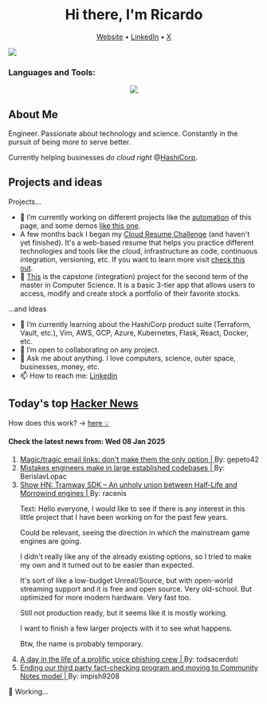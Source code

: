 
<!-- This is an HTML comment in your markdown file -->

<h1 align="center">Hi there, I'm Ricardo</h1>
<p align="center">
  <a href="ricardorompar.com">Website</a> •
  <a href="https://www.linkedin.com/in/ricardo-romero-paredes/">LinkedIn</a> •
  <a href="https://twitter.com/ricardorompar">X</a>
</p>
<img src="https://badges.pufler.dev/visits/{ricardorompar}/{ricardorompar}"/>

<h3 align="left">Languages and Tools:</h3>
<p align="center">
  <a href="https://skillicons.dev">
    <img src="https://skillicons.dev/icons?i=terraform,aws,gcp,azure,git,python,kubernetes,react,js,docker,ubuntu" />
  </a>
</p>

<h2>About Me</h2>
Engineer. Passionate about technology and science. Constantly in the pursuit of being more to serve better.

Currently helping businesses <i>do cloud right</i> @<a href="https://github.com/hashicorp">HashiCorp</a>.

<h2>Projects and ideas</h2>
Projects...
<ul>
  <li>🔭 I’m currently working on different projects like the <a href="https://github.com/ricardorompar/ricardorompar/blob/main/automate.py">automation</a> of this page, and some demos <a href="https://github.com/ricardorompar/boundary-ansible-demo">like this one</a>.
  </li>

  <li >A few months back I began my <a href="https://github.com/ricardorompar/cloudResumeChallenge">Cloud Resume Challenge</a> (and haven't yet finished). It's a web-based resume that helps you practice different technologies and tools like the cloud, infrastructure as code, continuous integration, versioning, etc. If you want to learn more visit <a href="https://cloudresumechallenge.dev/docs/the-challenge/aws/">check this out</a>.
  </li>

  <li>🔭 <a href="https://github.com/ricardorompar/capstoneT2">This</a> is the capstone (integration) project for the second term of the master in Computer Science. It is a basic 3-tier app that allows users to access, modify and create stock a portfolio of their favorite stocks.
  </li>
</ul>
...and Ideas
<ul>
  <li>🌱 I’m currently learning about the HashiCorp product suite (Terraform, Vault, etc.), Vim, AWS, GCP, Azure, Kubernetes, Flask, React, Docker, etc.
  </li>
  <li>👯 I’m open to collaborating on any project.</li>
  <li>💬 Ask me about anything. I love computers, science, outer space, businesses, money, etc.</li>
  <li>📫 How to reach me: <a href="https://www.linkedin.com/in/ricardo-romero-paredes/">Linkedin</a></li>
</ul>

<h2>Today's top <a href='https://news.ycombinator.com/'>Hacker News</a></h2>
How does this work? -> <a href='./AUTOMATIC.md'>here 💡</a>

<h4>Check the latest news from: Wed 08 Jan 2025</h4>
<ol>
<li>
    <a href=https://recyclebin.zip/posts/annoyinglinks/>
        Magic/tragic email links: don't make them the only option |
    </a>
    By: gepeto42
</li>

<li>
    <a href=https://www.seangoedecke.com/large-established-codebases/>
        Mistakes engineers make in large established codebases |
    </a>
    By: BerislavLopac
</li>

<li>
    <a href=https://racenis.github.io/tram-sdk/why.html>
        Show HN: Tramway SDK – An unholy union between Half-Life and Morrowind engines |
    </a>
    By: racenis
</li>

<p>
Text: Hello everyone, I would like to see if there is any interest in this little project that I have been working on for the past few years.<p>Could be relevant, seeing the direction in which the mainstream game engines are going.<p>I didn&#x27;t really like any of the already existing options, so I tried to make my own and it turned out to be easier than expected.<p>It&#x27;s sort of like a low-budget Unreal&#x2F;Source, but with open-world streaming support and it is free and open source. Very old-school. But optimized for more modern hardware. Very fast too.<p>Still not production ready, but it seems like it is mostly working.<p>I want to finish a few larger projects with it to see what happens.<p>Btw, the name is probably temporary. </br>
</p>

<li>
    <a href=https://krebsonsecurity.com/2025/01/a-day-in-the-life-of-a-prolific-voice-phishing-crew/>
        A day in the life of a prolific voice phishing crew |
    </a>
    By: todsacerdoti
</li>

<li>
    <a href=https://about.fb.com/news/2025/01/meta-more-speech-fewer-mistakes/>
        Ending our third party fact-checking program and moving to Community Notes model |
    </a>
    By: impish9208
</li>
</ol>

‍💼 Working...
